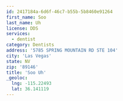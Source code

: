 ```yaml
---
id: 2417184a-6d6f-46c7-b55b-5b8460e91264
first_name: Soo
last_name: Uh
license: DDS
services:
  - dentist
category: Dentists
address: '5785 SPRING MOUNTAIN RD STE 104'
city: 'Las Vegas'
state: NV
zip: '89146'
title: 'Soo Uh'
_geoloc:
  lng: -115.22493
  lat: 36.141119
---
```


